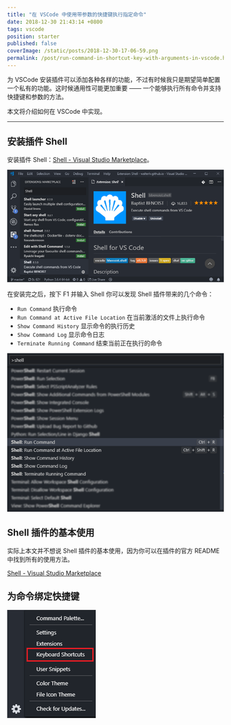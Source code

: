 ```yaml
---
title: "在 VSCode 中使用带参数的快捷键执行指定命令"
date: 2018-12-30 21:43:14 +0800
tags: vscode
position: starter
published: false
coverImage: /static/posts/2018-12-30-17-06-59.png
permalink: /post/run-command-in-shortcut-key-with-arguments-in-vscode.html
---
```


为 VSCode 安装插件可以添加各种各样的功能，不过有时候我只是期望简单配置一个私有的功能。这时候通用性可能更加重要 —— 一个能够执行所有命令并支持快捷键和参数的方法。

本文将介绍如何在 VSCode 中实现。

---

<div id="toc"></div>

## 安装插件 Shell

安装插件 Shell：[Shell - Visual Studio Marketplace](https://marketplace.visualstudio.com/items?itemName=bbenoist.shell)。

![Shell 插件](/static/posts/2018-12-30-17-06-59.png)

在安装完之后，按下 F1 并输入 Shell 你可以发现 Shell 插件带来的几个命令：

- `Run Command` 执行命令
- `Run Command at Active File Location` 在当前激活的文件上执行命令
- `Show Command History` 显示命令的执行历史
- `Show Command Log` 显示命令日志
- `Terminate Running Command` 结束当前正在执行的命令

![Shell 命令带来的几个插件](/static/posts/2018-12-30-17-11-00.png)

## Shell 插件的基本使用

实际上本文并不想说 Shell 插件的基本使用，因为你可以在插件的官方 README 中找到所有的使用方法。

[Shell - Visual Studio Marketplace](https://marketplace.visualstudio.com/items?itemName=bbenoist.shell)

## 为命令绑定快捷键

![打开 VSCode 的快捷键设置](/static/posts/2018-12-30-17-12-49.png)




